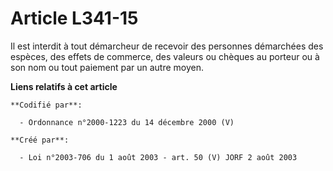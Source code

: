 # Article L341-15

Il est interdit à tout démarcheur de recevoir des personnes démarchées des espèces, des effets de commerce, des valeurs ou
chèques au porteur ou à son nom ou tout paiement par un autre moyen.

**Liens relatifs à cet article**

	**Codifié par**:

	  - Ordonnance n°2000-1223 du 14 décembre 2000 (V)

	**Créé par**:

	  - Loi n°2003-706 du 1 août 2003 - art. 50 (V) JORF 2 août 2003
